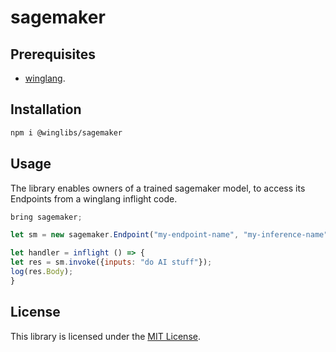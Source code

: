 # sagemaker

## Prerequisites

- [winglang](https://winglang.io).

## Installation

```sh
npm i @winglibs/sagemaker
```

## Usage

The library enables owners of a trained sagemaker model, to access its Endpoints from a winglang inflight code.

```js
bring sagemaker;

let sm = new sagemaker.Endpoint("my-endpoint-name", "my-inference-name");

let handler = inflight () => {
let res = sm.invoke({inputs: "do AI stuff"});
log(res.Body);
}
```

## License

This library is licensed under the [MIT License](./LICENSE).
